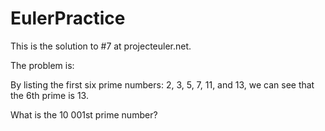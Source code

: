 # EulerPractice

This is the solution to #7 at projecteuler.net.

The problem is:

By listing the first six prime numbers: 2, 3, 5, 7, 11, and 13, we can see that the 6th prime is 13.

What is the 10 001st prime number?
